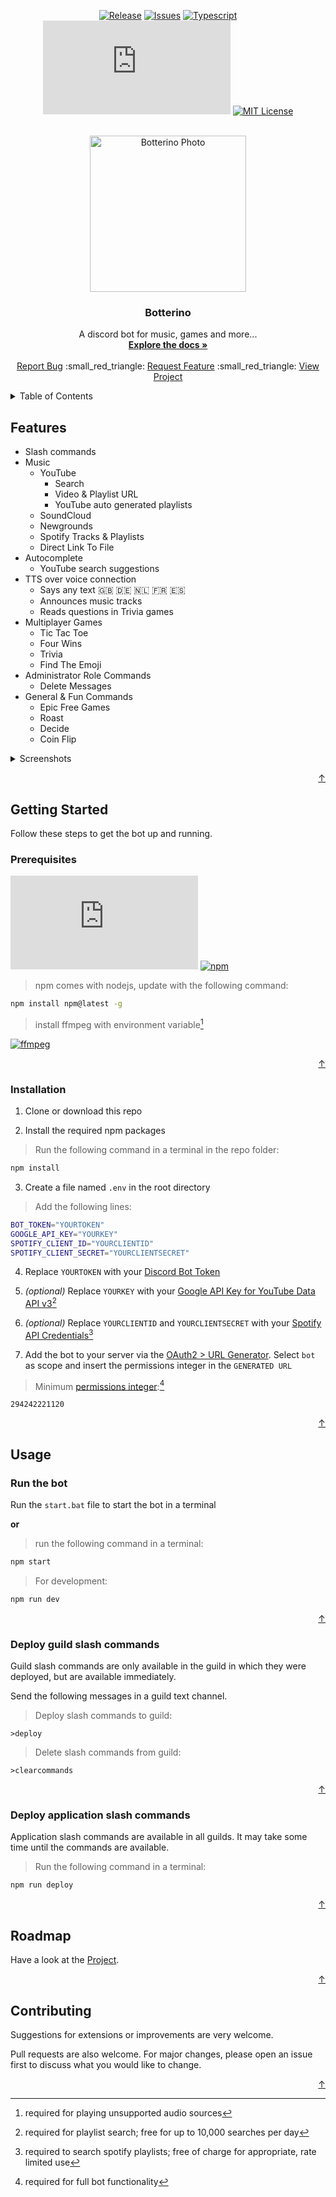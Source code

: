 <div id="top"></div>

<div align="center">
    
  <a href="">[![Release][release-shield]][release-url]
  <a href="">[![Issues][issues-shield]][issues-url]
  <a href="">[![Typescript][typescript-shield]][typescript-url]
  <a href="">[![DiscordJS][discordjs-shield]][discordjs-url]
  <a href="">[![MIT License][license-shield]][license-url]
    
</div>

<div align="center">
  <br />
  <a href="https://unsplash.com/photos/N2zxMUDwT4I">
    <img src="https://images.weserv.nl/?url=https://unsplash.com/photos/N2zxMUDwT4I/download?ixid=MnwxMjA3fDB8MXxhbGx8N3x8fHx8fDJ8fDE2NTMyNzQzOTk&force=true&w=640?v=4&fit=cover&mask=circle&maxage=7d&con=-15&mod=1.2" alt="Botterino Photo" width="250" height="250">
  </a>
  <p align="center">
    <h3 align="center">Botterino</h3>
    A discord bot for music, games and more...
    <br />
    <a href="https://github.com/danloe/Botterino"><strong>Explore the docs »</strong></a>
    <br />
    <br />
    <a href="https://github.com/danloe/Botterino/issues">Report Bug</a>
    :small_red_triangle:
    <a href="https://github.com/danloe/Botterino/issues">Request Feature</a>
    :small_red_triangle:
    <a href="https://github.com/users/danloe/projects/1">View Project</a>
  </p>
</div>

<details>
  <summary>Table of Contents</summary>
  <ol>
    <li>
      <a href="#features">Features</a>
    </li>
    <li>
      <a href="#getting-started">Getting Started</a>
      <ul>
        <li><a href="#prerequisites">Prerequisites</a></li>
        <li><a href="#installation">Installation</a></li>
      </ul>
    </li>
    <li><a href="#usage">Usage</a></li>
      <ul>
        <li><a href="#run-the-bot">Run the bot</a></li>
        <li><a href="#deploy-guild-slash-commands">Deploy guild slash commands</a></li>
        <li><a href="#deploy-application-slash-commands">Deploy application slash commands</a></li>
      </ul>
    <li><a href="#roadmap">Roadmap</a></li>
    <li><a href="#contributing">Contributing</a></li>
  </ol>
</details>

## Features

* Slash commands
* Music
  * YouTube
      * Search
      * Video & Playlist URL
      * YouTube auto generated playlists
  * SoundCloud
  * Newgrounds
  * Spotify Tracks & Playlists
  * Direct Link To File
* Autocomplete
  * YouTube search suggestions
* TTS over voice connection
  * Says any text :gb: :de: :netherlands: :fr: :es:
  * Announces music tracks
  * Reads questions in Trivia games
* Multiplayer Games
  * Tic Tac Toe
  * Four Wins
  * Trivia
  * Find The Emoji
* Administrator Role Commands
  * Delete Messages
* General & Fun Commands
  * Epic Free Games
  * Roast
  * Decide
  * Coin Flip
    
<details>
  <summary>Screenshots</summary>
      <table style="width: 250px;"  cellpadding="2">
        <tbody>
          <tr>
          <td><img src="http://fayyn.bplaced.net/botterino/youtube.jpg" maxwidth alt="Botterino YouTube"></td>
          <td><img src="http://fayyn.bplaced.net/botterino/trivia.jpg" maxwidth alt="Botterino Trivia"></td>
          </tr>
          <tr>
          <td><img src="http://fayyn.bplaced.net/botterino/playlist.jpg" maxwidth alt="Botterino Playlist">
            <img src="http://fayyn.bplaced.net/botterino/soundcloud.jpg" maxwidth alt="Botterino SoundCloud"></td>
          <td><img src="http://fayyn.bplaced.net/botterino/queue.jpg" maxwidth alt="Botterino Queue"></td>
          </tr>
          <tr>
          <td><img src="http://fayyn.bplaced.net/botterino/challenge.jpg" maxwidth alt="Botterino Challenge"></td>
          <td><img src="http://fayyn.bplaced.net/botterino/fw.jpg" maxwidth alt="Botterino FourWins"></td>
          </tr>
          <tr>
          <td><img src="http://fayyn.bplaced.net/botterino/about.jpg" maxwidth alt="Botterino About"></td>
          <td><img src="http://fayyn.bplaced.net/botterino/ttt.jpg" maxwidth alt="Botterino TicTacToe"></td>
          </tr>
        </tbody>
      </table>
</details>

<p align="right"><a href="#top">&uarr;</a></p>

## Getting Started

Follow these steps to get the bot up and running.

### Prerequisites

[![NodeJS][node-shield]][node-url]
[![npm][npm-shield]][npm-url]
>npm comes with nodejs, update with the following command:
  ```sh
  npm install npm@latest -g
  ```
>install ffmpeg with environment variable[^ffmpeg]

[^ffmpeg]:required for playing unsupported audio sources
    
[![ffmpeg][ffmpeg-shield]][ffmpeg-url]

<p align="right"><a href="#top">&uarr;</a></p>

### Installation

1. Clone or download this repo

2. Install the required npm packages
>Run the following command in a terminal in the repo folder:
```sh
npm install
```

3. Create a file named `.env` in the root directory
>Add the following lines:
```sh
BOT_TOKEN="YOURTOKEN"
GOOGLE_API_KEY="YOURKEY"
SPOTIFY_CLIENT_ID="YOURCLIENTID"
SPOTIFY_CLIENT_SECRET="YOURCLIENTSECRET"
```

4. Replace `YOURTOKEN` with your [Discord Bot Token](https://discord.com/developers/applications)

5. *(optional)* Replace `YOURKEY` with your [Google API Key for YouTube Data API v3](https://console.cloud.google.com/marketplace/product/google/youtube.googleapis.com)[^googleapi] 
[^googleapi]:required for playlist search; free for up to 10,000 searches per day

6. *(optional)* Replace `YOURCLIENTID` and `YOURCLIENTSECRET` with your [Spotify API Credentials](https://developer.spotify.com/dashboard/)[^spotifyapi]
[^spotifyapi]:required to search spotify playlists; free of charge for appropriate, rate limited use    

7. Add the bot to your server via the [OAuth2 > URL Generator](https://discord.com/developers/applications). Select `bot` as scope and insert the permissions integer in the `GENERATED URL`
>Minimum [permissions integer](https://discordapi.com/permissions.html#294242221120):[^permissions]
```
294242221120
```

[^permissions]:required for full bot functionality
    
<p align="right"><a href="#top">&uarr;</a></p>

## Usage

### Run the bot

Run the `start.bat` file to start the bot in a terminal

**or**

>run the following command in a terminal:
```sh
npm start
```
>For development:
```sh
npm run dev
```

<p align="right"><a href="#top">&uarr;</a></p>

### Deploy guild slash commands

Guild slash commands are only available in the guild in which they were deployed, but are available immediately.

Send the following messages in a guild text channel.

>Deploy slash commands to guild:
```
>deploy
```
>Delete slash commands from guild:
```
>clearcommands
```

<p align="right"><a href="#top">&uarr;</a></p>

### Deploy application slash commands

Application slash commands are available in all guilds. It may take some time until the commands are available.

>Run the following command in a terminal:
```sh
npm run deploy
```

<p align="right"><a href="#top">&uarr;</a></p>

## Roadmap

Have a look at the [Project](https://github.com/users/danloe/projects/1).

<p align="right"><a href="#top">&uarr;</a></p>

## Contributing
Suggestions for extensions or improvements are very welcome.

Pull requests are also welcome. For major changes, please open an issue first to discuss what you would like to change.

<p align="right"><a href="#top">&uarr;</a></p>

[release-shield]: https://img.shields.io/github/v/release/danloe/botterino?style=for-the-badge
[release-url]: https://github.com/danloe/Botterino/releases
[issues-shield]: https://img.shields.io/github/issues/danloe/Botterino.svg?style=for-the-badge
[issues-url]: https://github.com/danloe/Botterino/issues
[typescript-shield]: https://img.shields.io/github/package-json/dependency-version/danloe/botterino/dev/typescript?style=for-the-badge
[typescript-url]: https://github.com/Microsoft/TypeScript
[discordjs-shield]: https://img.shields.io/github/package-json/dependency-version/danloe/botterino/discord.js?style=for-the-badge
[discordjs-url]: https://github.com/discordjs/discord.js
[license-shield]: https://img.shields.io/github/license/danloe/Botterino.svg?style=for-the-badge
[license-url]: https://github.com/danloe/Botterino/blob/master/LICENSE.md
[node-shield]: https://img.shields.io/node/v/discord.js?style=flat-square
[node-url]: https://nodejs.org/
[npm-shield]: https://img.shields.io/npm/v/npm?style=flat-square
[npm-url]: https://github.com/npm
[ffmpeg-shield]: https://img.shields.io/badge/FFMPEG-%3E%3D5.0-brightgreen?style=flat-square
[ffmpeg-url]: https://www.ffmpeg.org/download.html

